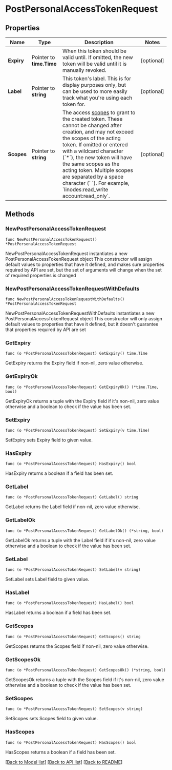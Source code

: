 # PostPersonalAccessTokenRequest

## Properties

Name | Type | Description | Notes
------------ | ------------- | ------------- | -------------
**Expiry** | Pointer to **time.Time** | When this token should be valid until.  If omitted, the new token will be valid until it is manually revoked. | [optional] 
**Label** | Pointer to **string** | This token&#39;s label.  This is for display purposes only, but can be used to more easily track what you&#39;re using each token for. | [optional] 
**Scopes** | Pointer to **string** | The access [scopes](https://techdocs.akamai.com/linode-api/reference/get-started#oauth-reference) to grant to the created token. These cannot be changed after creation, and may not exceed the scopes of the acting token.  If omitted or entered with a wildcard character (&#x60;*&#x60;), the new token will have the same scopes as the acting token.  Multiple scopes are separated by a space character (&#x60; &#x60;).  For example, &#x60;linodes:read_write account:read_only&#x60;. | [optional] 

## Methods

### NewPostPersonalAccessTokenRequest

`func NewPostPersonalAccessTokenRequest() *PostPersonalAccessTokenRequest`

NewPostPersonalAccessTokenRequest instantiates a new PostPersonalAccessTokenRequest object
This constructor will assign default values to properties that have it defined,
and makes sure properties required by API are set, but the set of arguments
will change when the set of required properties is changed

### NewPostPersonalAccessTokenRequestWithDefaults

`func NewPostPersonalAccessTokenRequestWithDefaults() *PostPersonalAccessTokenRequest`

NewPostPersonalAccessTokenRequestWithDefaults instantiates a new PostPersonalAccessTokenRequest object
This constructor will only assign default values to properties that have it defined,
but it doesn't guarantee that properties required by API are set

### GetExpiry

`func (o *PostPersonalAccessTokenRequest) GetExpiry() time.Time`

GetExpiry returns the Expiry field if non-nil, zero value otherwise.

### GetExpiryOk

`func (o *PostPersonalAccessTokenRequest) GetExpiryOk() (*time.Time, bool)`

GetExpiryOk returns a tuple with the Expiry field if it's non-nil, zero value otherwise
and a boolean to check if the value has been set.

### SetExpiry

`func (o *PostPersonalAccessTokenRequest) SetExpiry(v time.Time)`

SetExpiry sets Expiry field to given value.

### HasExpiry

`func (o *PostPersonalAccessTokenRequest) HasExpiry() bool`

HasExpiry returns a boolean if a field has been set.

### GetLabel

`func (o *PostPersonalAccessTokenRequest) GetLabel() string`

GetLabel returns the Label field if non-nil, zero value otherwise.

### GetLabelOk

`func (o *PostPersonalAccessTokenRequest) GetLabelOk() (*string, bool)`

GetLabelOk returns a tuple with the Label field if it's non-nil, zero value otherwise
and a boolean to check if the value has been set.

### SetLabel

`func (o *PostPersonalAccessTokenRequest) SetLabel(v string)`

SetLabel sets Label field to given value.

### HasLabel

`func (o *PostPersonalAccessTokenRequest) HasLabel() bool`

HasLabel returns a boolean if a field has been set.

### GetScopes

`func (o *PostPersonalAccessTokenRequest) GetScopes() string`

GetScopes returns the Scopes field if non-nil, zero value otherwise.

### GetScopesOk

`func (o *PostPersonalAccessTokenRequest) GetScopesOk() (*string, bool)`

GetScopesOk returns a tuple with the Scopes field if it's non-nil, zero value otherwise
and a boolean to check if the value has been set.

### SetScopes

`func (o *PostPersonalAccessTokenRequest) SetScopes(v string)`

SetScopes sets Scopes field to given value.

### HasScopes

`func (o *PostPersonalAccessTokenRequest) HasScopes() bool`

HasScopes returns a boolean if a field has been set.


[[Back to Model list]](../README.md#documentation-for-models) [[Back to API list]](../README.md#documentation-for-api-endpoints) [[Back to README]](../README.md)


